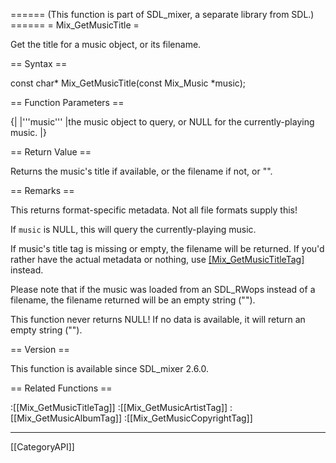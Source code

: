 ====== (This function is part of SDL_mixer, a separate library from SDL.) ======
= Mix_GetMusicTitle =

Get the title for a music object, or its filename.

== Syntax ==

<syntaxhighlight lang='c'>
const char* Mix_GetMusicTitle(const Mix_Music *music);
</syntaxhighlight>

== Function Parameters ==

{|
|'''music'''
|the music object to query, or NULL for the currently-playing music.
|}

== Return Value ==

Returns the music's title if available, or the filename if not, or "".

== Remarks ==

This returns format-specific metadata. Not all file formats supply this!

If <code>music</code> is NULL, this will query the currently-playing music.

If music's title tag is missing or empty, the filename will be returned. If
you'd rather have the actual metadata or nothing, use
[[Mix_GetMusicTitleTag]]() instead.

Please note that if the music was loaded from an SDL_RWops instead of a
filename, the filename returned will be an empty string ("").

This function never returns NULL! If no data is available, it will return
an empty string ("").

== Version ==

This function is available since SDL_mixer 2.6.0.

== Related Functions ==

:[[Mix_GetMusicTitleTag]]
:[[Mix_GetMusicArtistTag]]
:[[Mix_GetMusicAlbumTag]]
:[[Mix_GetMusicCopyrightTag]]

----
[[CategoryAPI]]


